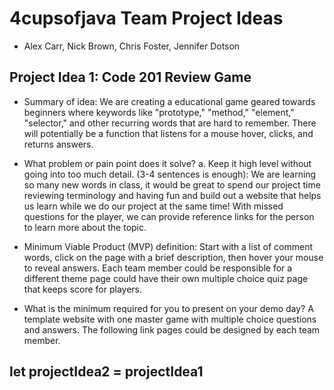 # 4cupsofjava Team Project Ideas

- Alex Carr, Nick Brown, Chris Foster, Jennifer Dotson

## Project Idea 1: Code 201 Review Game

- Summary of idea: We are creating a educational game geared towards beginners where keywords like "prototype," "method," "element," "selector," and other recurring words that are hard to remember. There will potentially be a function that listens for a mouse hover, clicks, and returns answers. 

- What problem or pain point does it solve? a. Keep it high level without going into too much detail. (3-4 sentences is enough): We are learning so many new words in class, it would be great to spend our project time reviewing terminology and having fun and build out a website that helps us learn while we do our project at the same time! With missed questions for the player, we can provide reference links for the person to learn more about the topic.

- Minimum Viable Product (MVP) definition: Start with a list of comment words, click on the page with a brief description, then hover your mouse to reveal answers. Each team member could be responsible for a different theme page could have their own multiple choice quiz page that keeps score for players.

- What is the minimum required for you to present on your demo day? A template website with one master game with multiple choice questions and answers.  The following link pages could be designed by each team member.

## let projectIdea2 = projectIdea1

